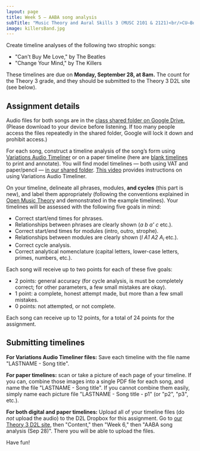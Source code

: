 ```yaml
---
layout: page
title: Week 5 – AABA song analysis
subTitle: "Music Theory and Aural Skills 3 (MUSC 2101 & 2121)<br/>CU–Boulder, Fall 2015<br/>Kris Shaffer, Ph.D. – coordinator"
image: killersBand.jpg
---
```


Create timeline analyses of the following two strophic songs:

- "Can't Buy Me Love," by The Beatles  
- "Change Your Mind," by The Killers

These timelines are due on **Monday, September 28, at 8am.** The count for the Theory 3 grade, and they should be submitted to the Theory 3 D2L site (see below).

## Assignment details

Audio files for both songs are in the [class shared folder on Google Drive.](https://drive.google.com/open?id=0B9o4hmKNoi6cUDJBSGhsbFIwUEE) (Please download to your device before listening. If too many people access the files repeatedly in the shared folder, Google will lock it down and prohibit access.)

For each song, construct a timeline analysis of the song’s form using [Variations Audio Timeliner](http://variations.sourceforge.net/vat/) or on a paper timeline (here are [blank timelines](http://courses.shaffermusic.com/materials/timeline-blank.pdf) to print and annotate). You will find model timelines — both using VAT and paper/pencil — [in our shared folder](https://drive.google.com/open?id=0B9o4hmKNoi6cck1obmFTOEZGR3M). [This video](http://openmusictheory.com/VAT.html) provides instructions on using Variations Audio Timeliner. 

On your timeline, delineate all phrases, modules, **and cycles** (this part is new), and label them appropriately (following the conventions explained in [Open Music Theory](http://openmusictheory.com/popRockForm-notation) and demonstrated in the example timelines). Your timelines will be assessed with the following five goals in mind:

- Correct start/end times for phrases.  
- Relationships between phrases are clearly shown (*a b a' c* etc.).  
- Correct start/end times for modules (intro, outro, strophe).  
- Relationships between modules are clearly shown (*I A1 A2 A<sub>i</sub>* etc.).  
- Correct cycle analysis.  
- Correct analytical nomenclature (capital letters, lower-case letters, primes, numbers, etc.).

Each song will receive up to two points for each of these five goals:

- 2 points: general accuracy (for cycle analysis, is must be completely correct; for other parameters, a few small mistakes are okay).  
- 1 point: a complete, honest attempt made, but more than a few small mistakes.  
- 0 points: not attempted, or not complete.

Each song can receive up to 12 points, for a total of 24 points for the assignment.

## Submitting timelines

**For Variations Audio Timeliner files:** Save each timeline with the file name "LASTNAME - Song title".

**For paper timelines:** scan or take a picture of each page of your timeline. If you can, combine those images into a single PDF file for each song, and name the file "LASTNAME - Song title". If you cannot combine them easily, simply name each picture file "LASTNAME - Song title - p1" (or "p2", "p3", etc.). 

**For both digital and paper timelines:** Upload all of your timeline files (do *not* upload the audio) to the D2L Dropbox for this assignment. Go to [our Theory 3 D2L site](https://learn.colorado.edu/d2l/home/120565), then "Content," then "Week 6," then "AABA song analysis (Sep 28)". There you will be able to upload the files.

Have fun!